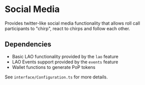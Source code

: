 # Social Media

Provides twitter-like social media functionality that allows roll call
participants to "chirp", react to chirps and follow each other.

## Dependencies

- Basic LAO functionality provided by the `lao` feature
- LAO Events support provided by the `events` feature
- Wallet functions to generate PoP tokens

See `interface/Configuration.ts` for more details.
